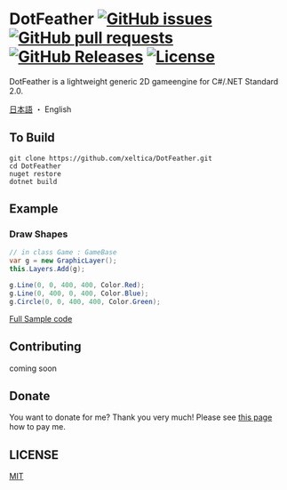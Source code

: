 # DotFeather [![GitHub issues](https://img.shields.io/github/issues/badges/shields.svg?style=flat-square)][issues] [![GitHub pull requests](https://img.shields.io/github/issues-pr/cdnjs/cdnjs.svg?style=flat-square)][pulls] [![GitHub Releases](https://img.shields.io/github/release/xeltica/DotFeather.svg?style=flat-square)][releases] [![License](https://img.shields.io/github/license/xeltica/dotfeather.svg?style=flat-square)](LICENSE)


[issues]: /xeltica/dotfeather/issues
[pulls]: /xeltica/dotfeather/pulls
[releases]: /xeltica/dotfeather/releases

DotFeather is a lightweight generic 2D gameengine for C#/.NET Standard 2.0.

[日本語](README-ja.md) ・ English

## To Build

```
git clone https://github.com/xeltica/DotFeather.git
cd DotFeather
nuget restore
dotnet build
```

## Example

### Draw Shapes

```cs
// in class Game : GameBase
var g = new GraphicLayer();
this.Layers.Add(g);

g.Line(0, 0, 400, 400, Color.Red);
g.Line(0, 400, 0, 400, Color.Blue);
g.Circle(0, 0, 400, 400, Color.Green);
```

[Full Sample code](DotFeather.Test.NetCore)

## Contributing

coming soon

## Donate

You want to donate for me? Thank you very much! Please see [this page](//citringo.net/en/donation.html) how to pay me.

## LICENSE

[MIT](LICENSE)
